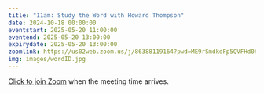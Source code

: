 ```yaml
---
title: "11am: Study the Word with Howard Thompson"
date: 2024-10-18 00:00:00
eventstart: 2025-05-20 11:00:00
eventend: 2025-05-20 13:00:00
expirydate: 2025-05-20 13:00:00
zoomlink: https://us02web.zoom.us/j/86388119164?pwd=ME9rSmdkdFp5QVFHd0hIbDZmNXhRQT09
img: images/wordID.jpg
---
```


[Click to join Zoom](https://us02web.zoom.us/j/86388119164?pwd=ME9rSmdkdFp5QVFHd0hIbDZmNXhRQT09) when the meeting time arrives.